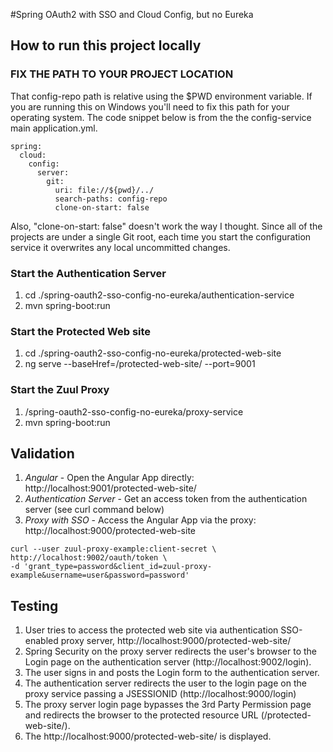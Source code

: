 #Spring OAuth2 with SSO and Cloud Config, but no Eureka

## How to run this project locally

### FIX THE PATH TO YOUR PROJECT LOCATION
That config-repo path is relative using the $PWD environment variable. If you are running
this on Windows you'll need to fix this path for your operating system. The code
snippet below is from the the config-service main application.yml.

```
spring:
  cloud:
    config:
      server:
        git:
          uri: file://${pwd}/../
          search-paths: config-repo
          clone-on-start: false
```

Also, "clone-on-start: false" doesn't work the way I thought. Since all of the projects are under
a single Git root, each time you start the configuration service it overwrites any local uncommitted changes.

### Start the Authentication Server
1) cd ./spring-oauth2-sso-config-no-eureka/authentication-service
2) mvn spring-boot:run

### Start the Protected Web site
1) cd ./spring-oauth2-sso-config-no-eureka/protected-web-site
2) ng serve --baseHref=/protected-web-site/ --port=9001

### Start the Zuul Proxy
1) /spring-oauth2-sso-config-no-eureka/proxy-service
2) mvn spring-boot:run


## Validation

1. *Angular* - Open the Angular App directly: http://localhost:9001/protected-web-site/
2. *Authentication Server* - Get an access token from the authentication server (see curl command below)
3. *Proxy with SSO* - Access the Angular App via the proxy: http://localhost:9000/protected-web-site

```   
curl --user zuul-proxy-example:client-secret \
http://localhost:9002/oauth/token \
-d 'grant_type=password&client_id=zuul-proxy-example&username=user&password=password'
```

## Testing
1) User tries to access the protected web site via authentication SSO-enabled proxy server, http://localhost:9000/protected-web-site/
2) Spring Security on the proxy server redirects the user's browser to the Login page on the authentication server (http://localhost:9002/login).
3) The user signs in and posts the Login form to the authentication server.
4) The authentication server redirects the user to the login page on the proxy service passing a JSESSIONID (http://localhost:9000/login)
5) The proxy server login page bypasses the 3rd Party Permission page and redirects the browser to the protected resource URL (/protected-web-site/).
6) The http://localhost:9000/protected-web-site/ is displayed.
